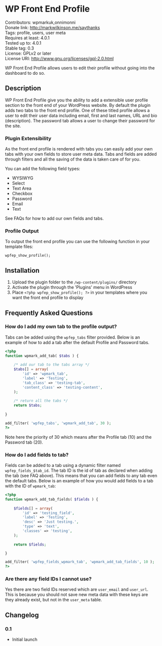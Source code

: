 # WP Front End Profile

Contributors: wpmarkuk,onnimonni<br />
Donate link: http://markwilkinson.me/saythanks<br />
Tags: profile, users, user meta<br />
Requires at least: 4.0.1<br />
Tested up to: 4.0.1<br />
Stable tag: 0.3<br />
License: GPLv2 or later<br />
License URI: http://www.gnu.org/licenses/gpl-2.0.html

WP Front End Profile allows users to edit their profile without going into the dashboard to do so.

## Description

WP Front End Profile give you the ability to add a extensible user profile section to the front end of your WordPress website. By default the plugin adds two tabs to the front end profile. One of these titled profile allows a user to edit their user data including email, first and last names, URL and bio (description). The password tab allows a user to change their password for the site.

### Plugin Extensibility

As the front end profile is rendered with tabs you can easily add your own tabs with your own fields to store user meta data. Tabs and fields are added through filters and all the saving of the data is taken care of for you.

You can add the following field types:

*	WYSIWYG
*	Select
* Text Area
*	Checkbox
*	Password
*	Email
*	Text

See FAQs for how to add our own fields and tabs.

### Profile Output

To output the front end profile you can use the following function in your template files:

```
wpfep_show_profile();
```

## Installation

1. Upload the plugin folder to the `/wp-content/plugins/` directory
1. Activate the plugin through the 'Plugins' menu in WordPress
1. Place `<?php wpfep_show_profile(); ?>` in your templates where you want the front end profile to display

## Frequently Asked Questions

### How do I add my own tab to the profile output?

Tabs can be added using the `wpfep_tabs` filter provided. Below is an example of how to add a tab after the default Profile and Password tabs.

```php
<?php
function wpmark_add_tab( $tabs ) {
	
	/* add our tab to the tabs array */
	$tabs[] = array(
		'id' => 'wpmark_tab',
		'label' => 'Testing',
		'tab_class' => 'testing-tab',
		'content_class' => 'testing-content',
	);
	
	/* return all the tabs */
	return $tabs;
	
}

add_filter( 'wpfep_tabs', 'wpmark_add_tab', 30 );
?>
```

Note here the priority of 30 which means after the Profile tab (10) and the Password tab (20).

### How do I add fields to tab?

Fields can be added to a tab using a dynamic filter named `wpfep_fields_$tab_id`. The tab ID is the id of tab as declared when adding the tab (see FAQ above). This means that you can add fields to any tab even the default tabs. Below is an example of how you would add fields to a tab with the ID of `wpmark_tab`:

```php
<?php
function wpmark_add_tab_fields( $fields ) {
	
	$fields[] = array(
		'id' => 'testing_field',
		'label' => 'Testing',
		'desc' => 'Just testing.',
		'type' => 'text',
		'classes' => 'testing',
	);
	
	return $fields;

}

add_filter( 'wpfep_fields_wpmark_tab', 'wpmark_add_tab_fields', 10 );
?>
```

### Are there any field IDs I cannot use?

Yes there are two field IDs reserved which are `user_email` and `user_url`. This is because you should not save new meta data with these keys are they already exist, but not in the `user_meta` table.

## Changelog

### 0.1
* Initial launch
